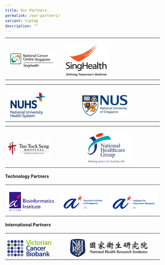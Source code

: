 ```yaml
---
title: Our Partners
permalink: /our-partners/
variant: tiptap
description: ""
---
```

<p></p>
<table style="minWidth: 100px">
<colgroup>
<col>
<col>
<col>
<col>
</colgroup>
<tbody>
<tr>
<td rowspan="1" colspan="1">
<p></p>
<p></p>
<p></p>
<div class="isomer-image-wrapper">
<img style="width: 100%" height="auto" width="100%" alt="NCCS logo" src="/images/Platform 2 Page/Our Partners/NCCS.jpg">
</div>
</td>
<td rowspan="1" colspan="1">
<p></p>
</td>
<td rowspan="1" colspan="1">
<p></p>
<div class="isomer-image-wrapper">
<img style="width: 50%;" height="auto" width="100%" alt="" src="/images/Platform 2 Page/Our Partners/SingHealth.jpg">
</div>
</td>
<td rowspan="1" colspan="1">
<p></p>
</td>
</tr>
</tbody>
</table>
<table style="minWidth: 100px">
<colgroup>
<col>
<col>
<col>
<col>
</colgroup>
<tbody>
<tr>
<th rowspan="1" colspan="1">
<p></p>
<div class="isomer-image-wrapper">
<img style="width: 100%" height="auto" width="100%" alt="National University Health System logo" src="/images/Platform 2 Page/Our Partners/NUHS.png">
</div>
</th>
<th rowspan="1" colspan="1">
<p></p>
</th>
<th rowspan="1" colspan="1">
<p></p>
<p></p>
<div class="isomer-image-wrapper">
<img style="width: 50%;" height="auto" width="100%" alt="NUS logo" src="/images/Platform 2 Page/Our Partners/NUS.jpg">
</div>
</th>
<th rowspan="1" colspan="1">
<p></p>
<p></p>
<p></p>
</th>
</tr>
</tbody>
</table>
<table style="minWidth: 100px">
<colgroup>
<col>
<col>
<col>
<col>
</colgroup>
<tbody>
<tr>
<th rowspan="1" colspan="1">
<p></p>
<p></p>
<p></p>
<div class="isomer-image-wrapper">
<img style="width: 100%" height="auto" width="100%" alt="Tan Tock Seng Hospital logo" src="/images/Platform 2 Page/Our Partners/TTSH.png">
</div>
</th>
<th rowspan="1" colspan="1">
<p></p>
<p></p>
</th>
<th rowspan="1" colspan="1">
<p></p>
<p></p>
<div class="isomer-image-wrapper">
<img style="width: 50%;" height="auto" width="100%" alt="NHG logo" src="/images/Platform 2 Page/Our Partners/NHG.png">
</div>
</th>
<th rowspan="1" colspan="1">
<p></p>
</th>
</tr>
</tbody>
</table>
<p></p>
<h4>Technology Partners</h4>
<p></p>
<table style="minWidth: 75px">
<colgroup>
<col>
<col>
<col>
</colgroup>
<tbody>
<tr>
<th rowspan="1" colspan="1">
<p></p>
<div class="isomer-image-wrapper">
<img style="width: 100%" height="auto" width="100%" alt="" src="/images/Platform 2 Page/Our Partners/Bioinformatics_Institute.png">
</div>
</th>
<th rowspan="1" colspan="1">
<p></p>
<div class="isomer-image-wrapper">
<img style="width: 100%" height="auto" width="100%" alt="" src="/images/Platform 2 Page/Our Partners/GIS.png">
</div>
</th>
<th rowspan="1" colspan="1">
<p></p>
<div class="isomer-image-wrapper">
<img style="width: 100%" height="auto" width="100%" alt="" src="/images/Platform 2 Page/Our Partners/Institute_for_Infocomm_Research.png">
</div>
</th>
</tr>
</tbody>
</table>
<p></p>
<p></p>
<h4>International Partners</h4>
<table style="minWidth: 75px">
<colgroup>
<col>
<col>
<col>
</colgroup>
<tbody>
<tr>
<th rowspan="1" colspan="1">
<p></p>
<div class="isomer-image-wrapper">
<img style="width: 100%" height="auto" width="100%" alt="" src="/images/Platform 2 Page/Our Partners/VCB.png">
</div>
</th>
<th rowspan="1" colspan="1">
<p></p>
</th>
<th rowspan="1" colspan="1">
<p></p>
<div class="isomer-image-wrapper">
<img style="width: 80%;" height="auto" width="100%" alt="" src="/images/Platform 2 Page/Our Partners/NHRI.png">
</div>
</th>
</tr>
</tbody>
</table>
<p></p>